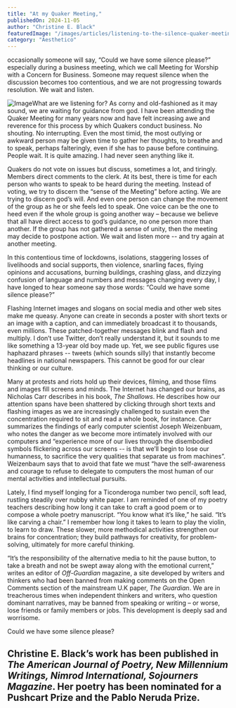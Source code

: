 ```yaml
---
title: "At my Quaker Meeting,"
publishedOn: 2024-11-05
author: "Christine E. Black"
featuredImage: "/images/articles/listening-to-the-silence-quaker-meeting-600x400.jpg"
category: "Aesthetico"
---
```


occasionally someone will say, “Could we have some silence please?” especially during a business meeting, which we call Meeting for Worship with a Concern for Business. Someone may request silence when the discussion becomes too contentious, and we are not progressing towards resolution. We wait and listen.

![Image](/images/articles/listening-to-the-silence-quaker-meeting-600x400.jpg)What are we listening for? As corny and old-fashioned as it may sound, we are waiting for guidance from god. I have been attending the Quaker Meeting for many years now and have felt increasing awe and reverence for this process by which Quakers conduct business. No shouting. No interrupting. Even the most timid, the most outlying or awkward person may be given time to gather her thoughts, to breathe and to speak, perhaps falteringly, even if she has to pause before continuing. People wait. It is quite amazing. I had never seen anything like it.

Quakers do not vote on issues but discuss, sometimes a lot, and tiringly. Members direct comments to the clerk. At its best, there is time for each person who wants to speak to be heard during the meeting. Instead of voting, we try to discern the “sense of the Meeting” before acting. We are trying to discern god’s will. And even one person can change the movement of the group as he or she feels led to speak. One voice can be the one to heed even if the whole group is going another way – because we believe that all have direct access to god’s guidance, no one person more than another. If the group has not gathered a sense of unity, then the meeting may decide to postpone action. We wait and listen more -- and try again at another meeting.

In this contentious time of lockdowns, isolations, staggering losses of livelihoods and social supports, then violence, snarling faces, flying opinions and accusations, burning buildings, crashing glass, and dizzying confusion of language and numbers and messages changing every day, I have longed to hear someone say those words: “Could we have some silence please?”

Flashing Internet images and slogans on social media and other web sites make me queasy. Anyone can create in seconds a poster with short texts or an image with a caption, and can immediately broadcast it to thousands, even millions. These patched-together messages blink and flash and multiply. I don’t use Twitter, don’t really understand it, but it sounds to me like something a 13-year old boy made up. Yet, we see public figures use haphazard phrases -- tweets (which sounds silly) that instantly become headlines in national newspapers. This cannot be good for our clear thinking or our culture.

Many at protests and riots hold up their devices, filming, and those films and images fill screens and minds. The Internet has changed our brains, as Nicholas Carr describes in his book, *The Shallows*. He describes how our attention spans have been shattered by clicking through short texts and flashing images as we are increasingly challenged to sustain even the concentration required to sit and read a whole book, for instance. Carr summarizes the findings of early computer scientist Joseph Weizenbuam, who notes the danger as we become more intimately involved with our computers and “experience more of our lives through the disembodied symbols flickering across our screens -- is that we’ll begin to lose our humanness, to sacrifice the very qualities that separate us from machines”. Weizenbaum says that to avoid that fate we must “have the self-awareness and courage to refuse to delegate to computers the most human of our mental activities and intellectual pursuits.

Lately, I find myself longing for a Ticonderoga number two pencil, soft lead, rustling steadily over nubby white paper. I am reminded of one of my poetry teachers describing how long it can take to craft a good poem or to compose a whole poetry manuscript. “You know what it’s like,” he said. “It’s like carving a chair.” I remember how long it takes to learn to play the violin, to learn to draw. These slower, more methodical activities strengthen our brains for concentration; they build pathways for creativity, for problem-solving, ultimately for more careful thinking.

“It’s the responsibility of the alternative media to hit the pause button, to take a breath and not be swept away along with the emotional current,” writes an editor of *Off-Guardian* magazine, a site developed by writers and thinkers who had been banned from making comments on the Open Comments section of the mainstream U.K paper, *The Guardian*. We are in treacherous times when independent thinkers and writers, who question dominant narratives, may be banned from speaking or writing – or worse, lose friends or family members or jobs. This development is deeply sad and worrisome.

Could we have some silence please?

## Christine E. Black’s work has been published in *The American Journal of Poetry, New Millennium Writings, Nimrod International, Sojourners Magazine*. Her poetry has been nominated for a Pushcart Prize and the Pablo Neruda Prize.
